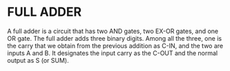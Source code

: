 
# FULL ADDER

A full adder is a circuit that has two AND gates, two EX-OR gates, and one OR gate. The full adder adds three binary digits. Among all the three, one is the carry that we obtain from the previous addition as C-IN, and the two are inputs A and B. It designates the input carry as the C-OUT and the normal output as S (or SUM).
